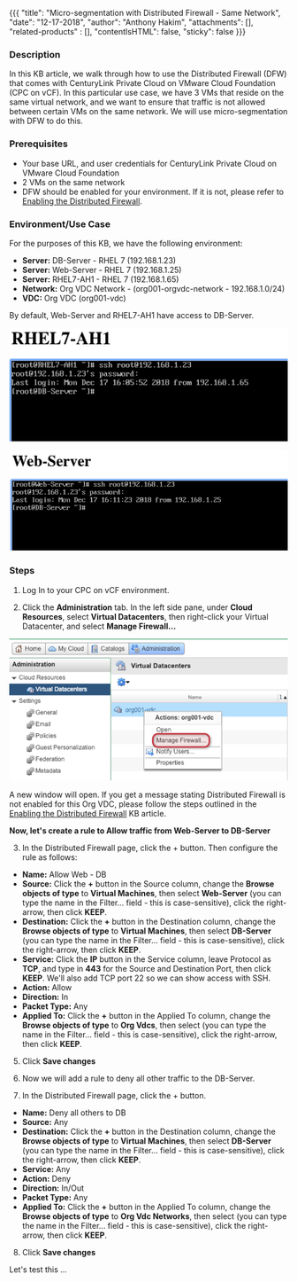 {{{
  "title": "Micro-segmentation with Distributed Firewall - Same Network",
  "date": "12-17-2018",
  "author": "Anthony Hakim",
  "attachments": [],
  "related-products" : [],
  "contentIsHTML": false,
  "sticky": false
}}}

### Description
In this KB article, we walk through how to use the Distributed Firewall (DFW) that comes with CenturyLink Private Cloud on VMware Cloud Foundation (CPC on vCF). In this particular use case, we have 3 VMs that reside on the same virtual network, and we want to ensure that traffic is not allowed between certain VMs on the same network. We will use micro-segmentation with DFW to do this.

### Prerequisites
* Your base URL, and user credentials for CenturyLink Private Cloud on VMware Cloud Foundation
* 2 VMs on the same network
* DFW should be enabled for your environment. If it is not, please refer to [Enabling the Distributed Firewall](dfw-enabling.md).

### Environment/Use Case

For the purposes of this KB, we have the following environment:

* __Server:__ DB-Server - RHEL 7 (192.168.1.23)
* __Server:__ Web-Server - RHEL 7 (192.168.1.25)
* __Server:__ RHEL7-AH1 - RHEL 7 (192.168.1.65)
* __Network:__ Org VDC Network - (org001-orgvdc-network - 192.168.1.0/24)
* __VDC:__ Org VDC (org001-vdc)

By default, Web-Server and RHEL7-AH1 have access to DB-Server.

![DFW](../images/dccf/dfw-ssh-before1.png)

![DFW](../images/dccf/dfw-ssh-before2.png)

### Steps

1. Log In to your CPC on vCF environment.

2. Click the __Administration__ tab. In the left side pane, under __Cloud Resources__, select __Virtual Datacenters__, then right-click your Virtual Datacenter, and select __Manage Firewall...__

  ![DFW](../images/dccf/dfw1.png)

  A new window will open. If you get a message stating Distributed Firewall is not enabled for this Org VDC, please follow the steps outlined in the [Enabling the Distributed Firewall](dfw-enabling.md) KB article.

  __Now, let's create a rule to Allow traffic from Web-Server to DB-Server__

3. In the Distributed Firewall page, click the + button. Then configure the rule as follows:

  * __Name:__ Allow Web - DB
  * __Source:__ Click the __+__ button in the Source column, change the __Browse objects of type__ to __Virtual Machines__, then select __Web-Server__ (you can type the name in the Filter... field - this is case-sensitive), click the right-arrow, then click __KEEP__.
  * __Destination:__ Click the __+__ button in the Destination column, change the __Browse objects of type__ to __Virtual Machines__, then select __DB-Server__ (you can type the name in the Filter... field - this is case-sensitive), click the right-arrow, then click __KEEP__.
  * __Service:__ Click the __IP__ button in the Service column, leave Protocol as __TCP__, and type in __443__ for the Source and Destination Port, then click __KEEP__. We'll also add TCP port 22 so we can show access with SSH.
  * __Action:__ Allow
  * __Direction:__ In
  * __Packet Type:__ Any
  * __Applied To:__ Click the __+__ button in the Applied To column, change the __Browse objects of type__ to __Org Vdcs__, then select <your Org VDC> (you can type the name in the Filter... field - this is case-sensitive), click the right-arrow, then click __KEEP__.

5. Click __Save changes__

6. Now we will add a rule to deny all other traffic to the DB-Server.

7. In the Distributed Firewall page, click the + button.

  * __Name:__ Deny all others to DB
  * __Source:__ Any
  * __Destination:__ Click the __+__ button in the Destination column, change the __Browse objects of type__ to __Virtual Machines__, then select __DB-Server__ (you can type the name in the Filter... field - this is case-sensitive), click the right-arrow, then click __KEEP__.
  * __Service:__ Any
  * __Action:__ Deny
  * __Direction:__ In/Out
  * __Packet Type:__ Any
  * __Applied To:__ Click the __+__ button in the Applied To column, change the __Browse objects of type__ to __Org Vdc Networks__, then select <your Org VDC> (you can type the name in the Filter... field - this is case-sensitive), click the right-arrow, then click __KEEP__.

8. Click __Save changes__

Let's test this ...

